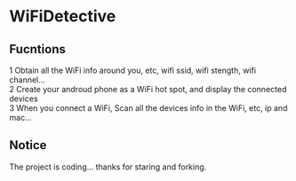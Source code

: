 # WiFiDetective

## Fucntions
1 Obtain all the WiFi info around you, etc, wifi ssid, wifi stength, wifi channel...   
2 Create your androud phone as a WiFi hot spot, and display the connected devices    
3 When you connect a WiFi, Scan all the devices info in the WiFi, etc, ip and mac...   

## Notice
 The project is coding... thanks for staring and forking.
